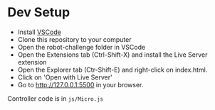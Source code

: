 # Dev Setup
- Install [VSCode](https://code.visualstudio.com/download)
- Clone this repository to your computer
- Open the robot-challenge folder in VSCode
- Open the Extensions tab (Ctrl-Shift-X) and install the Live Server extension
- Open the Explorer tab (Ctr-Shift-E) and right-click on index.html. 
- Click on 'Open with Live Server'
- Go to http://127.0.0.1:5500 in your browser.

Controller code is in `js/Micro.js`
